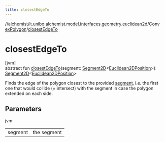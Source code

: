 ```yaml
---
title: closestEdgeTo
---
```

//[alchemist](../../../index.html)/[it.unibo.alchemist.model.interfaces.geometry.euclidean2d](../index.html)/[ConvexPolygon](index.html)/[closestEdgeTo](closest-edge-to.html)



# closestEdgeTo



[jvm]\
abstract fun [closestEdgeTo](closest-edge-to.html)(segment: [Segment2D](../-segment2-d/index.html)<[Euclidean2DPosition](../../it.unibo.alchemist.model.implementations.positions/-euclidean2-d-position/index.html)>): [Segment2D](../-segment2-d/index.html)<[Euclidean2DPosition](../../it.unibo.alchemist.model.implementations.positions/-euclidean2-d-position/index.html)>



Finds the edge of the polygon closest to the provided [segment](closest-edge-to.html), i.e. the first one that would collide (= intersect) with the segment in case the polygon extended on each side.



## Parameters


jvm

| | |
|---|---|
| segment | the segment |




